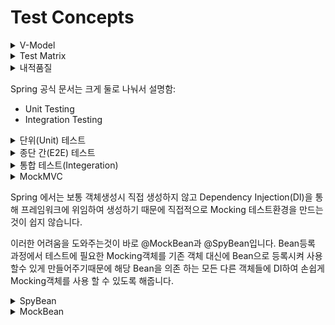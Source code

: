# Test Concepts

<details><summary>V-Model</summary>

뒤로 돌아갈 수 없는 폭포수 모델은 현실에 부합하지 않지만, 폭포수 모델이 다루는 단계들은 매우 유용하다.

폭포수 모델은 선형하고 순차적인 진행을 강조하는 반면, V-모델은 개발과 테스트가 병행되는 모델.

> V 모델은 각 단계에 대한 테스트를 나누고, 처음부터 어떻게 테스트해야 하는지 결정하려고 노력한다.
>
V 모델은 소프트웨어 개발 및 테스트 접근 방식으로,</br>
전체 소프트웨어 개발 수명 주기 동안 초기 테스트와 검증 활동의 중요성을 강조합니다.

모델은 'V' 문자와 유사한 형태를 가지고 있어 "V 모델"이라 불립니다.</br>
개발 수명 주기의 각 단계는 테스트 또는 검증 단계와 연관되어 V 모양의 구조를 형성합니다.

![](https://upload.wikimedia.org/wikipedia/commons/9/96/V-model.JPG)

"V"의 왼쪽 하강 부분은 개발 단계를 나타내며, 오른쪽 상승 부분은 테스트 단계를 나타냅니다.

1. 요구사항 분석 → 사용자 중심 ⇒ 인수 테스트
2. 시스템 설계 → 시스템 사양 결정 ⇒ 시스템 테스트
3. 아키텍처 설계 → 고수준 설계 ⇒ 통합 테스트
4. 모듈 설계 → 저수준 설계 ⇒ 단위 테스트
5. 구현 → 코딩

V 모델의 핵심 아이디어는 테스트 활동이 해당 개발 활동과 병행하여 수행된다는 것입니다. 이는 개발 프로세스의 초기에 결함을 감지하고 수정함으로써 나중에 문제를 수정하는 데 드는 비용과 노력을 줄일 수 있습니다.

V 모델은 초기 결함 감지 측면에서 이점을 가지고 있지만 모든 프로젝트 유형에 적합하지 않을 수 있습니다. 일부 비평가들은 그것이 엄격하다고 주장하며 변화를 잘 수용하지 못할 수 있다고 말합니다. Scrum 및
Kanban과 같은 애자일 방법론은 특정 개발 환경에서 전통적인 V 모델의 대안으로 인기를 얻고 있습니다.
</details>

<details><summary>Test Matrix</summary>

> 테스트 매트릭스(Test Matrix)는 소프트웨어 테스트에서 다양한 테스트 케이스를 개요화하고 실행해야 하는 문서입니다.
>
이는 테스트 시나리오를 체계적으로 조직하고 관리하며 여러 가지 테스트 조건의 조합을 고려하는 데 사용됩니다. 매트릭스는 일반적으로 테스트 케이스 또는 테스트 시나리오를 나타내는 차원과 테스트 조건 또는 매개변수를
나타내는 다른 차원을 가지고 있습니다.

테스트 매트릭스의 주요 구성 요소는 다음과 같습니다.

1. **테스트 케이스/시나리오:**
    - 이 열에는 실행해야 하는 다양한 테스트 케이스 또는 시나리오가 나열됩니다. 테스트 케이스는 테스터가 소프트웨어가 예상대로 동작하는지 확인하기 위해 수행하는 특정 조건 또는 작업입니다.

2. **테스트 조건/매개변수:**
    - 이 행은 소프트웨어의 동작에 영향을 미칠 수 있는 다양한 조건이나 매개변수를 나타냅니다. 이러한 조건에는 다양한 입력 값, 구성, 환경 또는 기타 요소가 포함될 수 있습니다.

3. **교차 셀:**
    - 테스트 케이스 및 테스트 조건의 교차점에 있는 셀은 특정 조건 하에서 해당 테스트 케이스가 실행되었는지를 나타냅니다. 각 셀에는 테스트의 상태(예: 통과, 실패, 미실행), 추가 참고 사항 또는 상세한
      테스트 스크립트에 대한 링크와 같은 정보가 포함될 수 있습니다.

테스트 매트릭스는 다양한 테스트 케이스 및 조건의 조합을 체계적으로 다루어 포괄적인 테스트 커버리지를 보장합니다. 주로 다음과 같은 목적으로 사용됩니다.

- **회귀 테스트:** 새로운 변경 사항이나 기능이 기존 기능에 부정적인 영향을 미치지 않는지 확인합니다.
- **통합 테스트:** 컴포넌트나 모듈이 예상대로 함께 작동하는지 확인합니다.
- **호환성 테스트:** 소프트웨어가 다양한 구성에서(예: 다른 운영 체제, 브라우저, 기기) 작동하는지 확인합니다.
- **사용자 수용 테스트 (UAT):** 소프트웨어가 사용자 요구 사항을 충족하는지 확인합니다.

다음은 테스트 매트릭스의 간단한 예시입니다.

```
| 테스트 케이스    | 테스트 조건 1    | 테스트 조건 2    | 테스트 조건 3    |
|-------------------|------------------|------------------|------------------|
| 시나리오 1        | 통과             | 실패             | 미실행           |
| 시나리오 2        | 통과             | 통과             | 통과             |
| 시나리오 3        | 미실행           | 통과             | 실패             |
```

이 예시에서 "테스트 조건 1", "테스트 조건 2", "테스트 조건 3"은 서로 다른 조건 집합을 나타내며, "시나리오 1", "시나리오 2", "시나리오 3"은 서로 다른 테스트 케이스 또는 시나리오를
나타냅니다. 교차점의 셀은 각 특정 조건에서의 각 테스트 케이스의 상태를 나타냅니다.

</details>

<details><summary>내적품질</summary>
우리가 일반적으로 말하는 품질은 외적 품질. 눈에 보이지 않는 내적 품질은 당장에 큰 성과를 내지 않기 때문에 놓칠 때가 많다. 클린 코드 등이 회자되는 까닭도, 거기에 어떤 비즈니스 가치가 있어서가 아니라
“엉망인채로 가면 큰일난다”라는 걸 본능적으로 알기 때문. 맛만 좋으면 되지 주방이 깨끗할 필요가 있냐고 항변하는 식당, 어떻게든 수술만 하면 되지 손을 씻을 필요가 있냐고 항변하는 의사 등을 옹호할 사람은 아무도
없다.

품질이 내적 품질과 외적 품질로 나눠진다는 점에서도, 그리고 테스트 영역이 굉장히 넓다는 점에서도 우리는 절반만 감당할 수 있다. 하지만, 내적 품질이 우수하면 외적 품질을 끌어올리거나 대응하기 좋아진다.
산업혁명이나 정보혁명이 폭발적인 이유는 “도구를 개선하는 도구”의 존재가 장기적으로 “생산성”을 높였기 때문.

내적 품질을 높이는 것은 소프트웨어 개발 프로세스에서 중요한 목표 중 하나입니다. 여기에는 테스트 코드 작성과 같은 다양한 활동이 포함됩니다. 내적 품질 향상의 몇 가지 이유는 다음과 같습니다:

1. **버그와 결함의 감소:**
    - 테스트 코드를 작성하고 실행함으로써 코드의 버그와 결함을 미리 감지할 수 있습니다. 강력한 테스트 코드는 예상치 못한 동작을 미리 확인하여 실제 코드의 버그를 줄여줍니다.

2. **유지보수 용이성:**
    - 내적으로 품질 높은 코드는 유지보수가 쉽습니다. 테스트 코드를 작성하면 새로운 기능을 추가하거나 변경할 때 기존 기능이 영향을 받는지 여부를 빠르게 확인할 수 있습니다.

3. **코드 가독성 및 이해도 향상:**
    - 테스트 코드는 주석이나 문서화와 유사한 역할을 하며, 코드를 이해하고 다른 개발자들이 협업하기 쉽도록 돕습니다. 가독성이 높은 코드는 버그를 예방하고 유지보수를 효율적으로 수행하는 데 도움이 됩니다.

4. **리팩터링 지원:**
    - 내적 품질이 높은 코드는 리팩터링(코드의 구조를 변경하여 유지보수와 확장을 쉽게 하는 작업)에 용이합니다. 테스트 코드가 있는 경우, 리팩터링 후에도 코드가 여전히 기대한 대로 작동하는지 확인할 수
      있습니다.

5. **신뢰성 향상:**
    - 테스트 코드를 작성하면 소프트웨어의 신뢰성이 향상됩니다. 코드 변경이나 업데이트가 예상치 못한 부작용을 초래하지 않도록 보장할 수 있습니다.

6. **빠른 개발 주기:**
    - 테스트 코드를 작성하면 버그를 빠르게 감지하고 수정할 수 있습니다. 이는 개발 주기를 단축하고 릴리스 주기를 빠르게 만들어 개발 및 테스트의 효율성을 향상시킵니다.

7. **자동화된 테스트 실행:**
    - 테스트 코드를 작성하면 자동화된 테스트를 구현할 수 있습니다. 이는 반복적이고 빈번한 테스트를 효율적으로 수행하고 인간의 실수를 줄일 수 있습니다.

8. **품질 관리의 용이성:**
    - 테스트 코드를 통해 품질 관리를 쉽게 할 수 있습니다. 코드의 품질 및 안정성을 평가하고 추적할 수 있으며, 품질 향상을 위한 명확한 기준을 제공합니다.

내적 품질을 높이는 것은 소프트웨어의 전반적인 품질과 안정성을 향상시키며, 팀의 생산성과 유지보수 효율성을 향상시킵니다. 이는 최종적으로 사용자 경험과 고객 만족도에도 긍정적인 영향을 미칩니다.

---
https://wiki.c2.com/?InternalAndExternalQuality
http://www.exampler.com/old-blog/2003/08/21.1.html
https://developertesting.rocks/

</details>


Spring 공식 문서는 크게 둘로 나눠서 설명함:

- Unit Testing
- Integration Testing

<details><summary>단위(Unit) 테스트</summary>

함수 하나하나와 같이 코드의 작은 부분을 테스트 하는 것

단위 테스트의 관점에서 질문을 던져보자:

- 믿고 쓸 수 있는 부품인가?
- 믿을 수 있는 부품이 있다면 어떻게 하면 되는가?

[SUT](http://xunitpatterns.com/SUT.html)

참고

- [The Practical Test Pyramid](https://martinfowler.com/articles/practical-test-pyramid.html)
- [“Mocking 때문에 테스트 코드를 작성하기 어렵나요” 영상](https://youtu.be/RoQtNLl-Wko)
- [“프론트엔드도 테스트해야 하나요?” 영상](https://youtu.be/-kUmsKRmOnA)

</details>
<details><summary>종단 간(E2E) 테스트</summary>

사용자와 어플리케이션의 상호작용이 잘 이뤄지는지 테스트하는 것

## Spring Test (Integration Test)

> [Testing](https://docs.spring.io/spring-framework/docs/current/reference/html/testing.html)
>

> [Testing improvements in Spring Boot 1.4](https://spring.io/blog/2016/04/15/testing-improvements-in-spring-boot-1-4)
>

> [Testing the Web Layer](https://spring.io/guides/gs/testing-web/)
>

[Spring 공식 문서는 크게 둘로 나눠서 설명함](https://docs.spring.io/spring-integration/docs/current/reference/html/testing.html):

- Unit Testing
- Integration Testing

Spring은 코드에 구조적으로 개입하는 게 적어서, 단위 테스트를 쉽게 작성할 수 있다.

Spring의 힘을 빌려서 테스트하는 건 IoC 컨테이너를 적극적으로 활용하고 싶거나, Spring Web MVC로 구현된 부분을 테스트하고 싶을 때, 즉 Spring에서 통합 테스트라고 부르는 경우다.

</details>
<details><summary>통합 테스트(Integeration)</summary>

# Spring Test (Integration Test)

> [Testing](https://docs.spring.io/spring-framework/docs/current/reference/html/testing.html)
>

> [Testing improvements in Spring Boot 1.4](https://spring.io/blog/2016/04/15/testing-improvements-in-spring-boot-1-4)
>

> [Testing the Web Layer](https://spring.io/guides/gs/testing-web/)
>
>

Spring은 코드에 구조적으로 개입하는 게 적어서, 단위 테스트를 쉽게 작성할 수 있다.

Spring의 힘을 빌려서 테스트하는 건 IoC 컨테이너를 적극적으로 활용하고 싶거나, Spring Web MVC로 구현된 부분을 테스트하고 싶을 때, 즉 Spring에서 통합 테스트라고 부르는 경우다.

단위 테스트로는 RequestMapping, Data Binding, Type Conversion, Validation, 등등을 커버할 수 없습니다.

따라서 코드 커버리지를 높이기 위해서는 통합테스트를 실시해야합니다.

장점

- 모든 빈을 컨테이너에 올리고 테스트 하기 때문에 운영환경과 유사한 환경에서 테스트를 할 수 있습니다.
- 통합테스트 이름 그대로, 전체적인 테스트를 진행할 수 있어, 코드 커버리지가 높아집니다.

단점

- 모든 빈을 컨테이너에 올리고 테스트 하기 때문에 시간이 오래걸립니다.
- 전체적인 테스트를 한번에 진행하기 때문에, 특정 계층 또는 특정 빈에서 발생하는 오류의 디버깅이 어렵습니다.

```java

// 이 애노테이션은 랜덤 포트를 사용하여 테스트용 웹 환경을 설정합니다. 이것은 애플리케이션을 실제 웹 서버로 띄우고 테스트를 수행하게 합니다.
@SpringBootTest(webEnvironment = WebEnvironment.RANDOM_PORT)
class PostFeatureTest {
    // 테스트 중인 애플리케이션의 랜덤 포트 값을 가져와서 port 변수에 주입합니다.
    @Value("${local.server.port}")
    private int port;

    // TestRestTemplate은 테스트 환경에서 RESTful 웹 서비스를 테스트하기 위한 스프링의 편리한 도구입니다. 이를 사용하여 HTTP 요청을 보내고 응답을 받을 수 있습니다.
    @Autowired
    private TestRestTemplate restTemplate;

    // 실제 테스트 메소드입니다
    @Test
    public void post() {
        String url = "http://localhost:" + port + "/posts";

        PostDto postDto = new PostDto("ID", "새 글", "제곧내");

        restTemplate.postForLocation(url, postDto); // POST 요청을 보냅니다

        String body = restTemplate.getForObject(url, String.class);

        assertThat(body).contains("새 글");
        assertThat(body).contains("제곧내");

        String id = findLastId(body);

        restTemplate.delete(url + "/" + id);

        body = this.restTemplate.getForObject(url, String.class);

        assertThat(body).doesNotContain("새 글");
    }

    // 정규 표현식을 사용하여 주어진 목록에서 마지막으로 추가된 포스트의 ID를 추출하는 메소드입니다. 
    // 이 메소드는 정규 표현식을 활용하여 JSON 형태의 목록에서 "id" 필드의 값을 추출합니다.
    private String findLastId(String body) {
        Pattern pattern = Pattern.compile("\"id\":\"([^\"]+)\"");
        Matcher matcher = pattern.matcher(body);

        String id = "";
        while (matcher.find()) {
            id = matcher.group(1);
        }
        return id;
    }
}

```

</details>

<details><summary>MockMVC</summary>

`MockMvc`는 스프링 프레임워크에서 제공하는 테스트용 클래스로, 컨트롤러 테스트를 위해 가상의 HTTP 요청을 생성하고, 컨트롤러의 응답을 검증하는 데 사용됩니다. 이는 실제 웹 서버를 띄우지 않고도 스프링
MVC 컨트롤러를 테스트할 수 있도록 도와줍니다.

일반적으로 스프링 부트 애플리케이션의 통합 테스트에서 `MockMvc`를 사용하여 다음과 같은 작업을 수행할 수 있습니다:

1. **HTTP 요청 생성**: `MockMvcRequestBuilders` 클래스를 사용하여 GET, POST, PUT, DELETE 등 다양한 HTTP 요청을 생성할 수 있습니다.

2. **HTTP 응답 검증**: `ResultMatcher`를 사용하여 HTTP 응답의 상태 코드, 헤더, 본문 등을 검증할 수 있습니다.

3. **모델 및 뷰 검증**: 모델 객체와 뷰에 대한 검증을 수행할 수 있습니다.

4. **세션 및 쿠키 검증**: HTTP 세션 및 쿠키와 관련된 검증을 수행할 수 있습니다.

아래는 `MockMvc` 사용 예제입니다:

```java
// 이 두 애노테이션은 스프링 부트 애플리케이션의 통합 테스트를 위한 환경을 설정하고, MockMvc를 자동으로 구성합니다.
@SpringBootTest
@AutoConfigureMockMvc
class PostControllerTest {
    // MockMvc 인스턴스를 주입받아서 사용할 수 있도록 하는 멤버 변수입니다. 이를 통해 컨트롤러를 테스트할 수 있습니다.
    @Autowired
    private MockMvc mockMvc;

    // PostRepository 인스턴스를 주입받아서 사용할 수 있도록 하는 멤버 변수입니다. 이는 데이터베이스와 상호작용하여 테스트에서 사용됩니다.
    @Autowired
    private PostRepository postRepository;

    @Test
    public void list() throws Exception {
        this.mockMvc.perform(get("/posts"))
                .andExpect(status().isOk())
                .andExpect(content().string(
                        containsString("테스트입니다")
                ));
    }

    @Test
    public void create() throws Exception {
        String json = """
                {
                	"title": "새 글",
                	"content": "제곧내"
                }
                """;

        int oldSize = postRepository.findAll().size();

        this.mockMvc.perform(
                        post("/posts")
                                .contentType(MediaType.APPLICATION_JSON)
                                .content(json)
                )
                .andExpect(status().isCreated());

        int newSize = postRepository.findAll().size();

        assertThat(newSize).isEqualTo(oldSize + 1);
    }
}
```

인코딩 문제를 해결하기 위해 application.properties 파일에 관련 설정 추가.

```properties
server.servlet.encoding.charset=UTF-8
server.servlet.encoding.force=true
```

</details>

Spring 에서는 보통 객체생성시 직접 생성하지 않고 Dependency Injection(DI)을 통해 프레임워크에 위임하여 생성하기 때문에 직접적으로 Mocking 테스트환경을 만드는것이 쉽지 않습니다.

이러한 어려움을 도와주는것이 바로 @MockBean과 @SpyBean입니다. Bean등록 과정에서 테스트에 필요한 Mocking객체를 기존 객체 대신에 Bean으로 등록시켜 사용할수 있게 만들어주기때문에 해당
Bean을 의존 하는 모든 다른 객체들에 DI하여 손쉽게 Mocking객체를 사용 할 수 있도록 해줍니다.

<details><summary>SpyBean</summary>

### SpyBean

> [SpyBean](https://docs.spring.io/spring-boot/docs/current/api/org/springframework/boot/test/mock/mockito/SpyBean.html)
>

> [TestDouble](https://martinfowler.com/bliki/TestDouble.html)
>

@SpyBean은 스프링 프레임워크의 테스트 환경에서 사용되는 애노테이션 중 하나입니다.

이 애노테이션은 목 객체(Mock)가 아니라 실제 빈 객체의 일부를 유지하면서 일부 동작을 변경하거나 특정 메소드를 감시(spy)하고자 할 때 사용됩니다.

주로 목 객체(Mock)와 유사하게 사용되지만, 실제 객체의 일부를 유지하면서 목 객체의 일부 동작을 대신하는 목적으로 활용됩니다.

@SpyBean을 사용할 때는 @SpringBootTest와 같이 테스트 환경을 설정하는 애노테이션과 함께 사용됩니다.

> “Spies are stubs that also **record** some information based on **how they were called**.”
> 어떻게 호출되었는지 기록을 남겨준다.
>

Post 개수를 세는 게 아니라, 그냥 PostRepository의 save를 호출했는지만 확인해 보자.

```java

@Autowired
private MockMvc mockMvc

@SpyBean
private PostREpository postRepository

@Test
public void create()throws Exception{
        String json="""
				{
					"title": "새 글",
					"content": "제곧내"
				}
				""";

        this.mockMvc.perform(
        post("/posts")
        .contentType(MediaType.APPLICATION_JSON)
        .content(json)
        )
        .andExpect(status().isCreated());

        // postRepository spyBean에서 Post객체를 .save()했는지 검증
        verify(postRepository).save(any(Post.class));
        }
```

전달한 값이 제대로 들어갔는지 확인할 수도 있다.

```java
@Test
public void create()throws Exception{
        String json="""
				{
					"title": "새 글",
					"content": "제곧내"
				}
				""";

        this.mockMvc.perform(
        post("/posts")
        .contentType(MediaType.APPLICATION_JSON)
        .content(json)
        )
        .andExpect(status().isCreated());

        verify(postRepository).save(argThat(post->{
        return post.title().equals("새 글");
        }));
        }
```

getter를 피하기 위해 Reflection을 쓸 수도 있다. (Overengineering?!)

```java
@Test
public void create()throws Exception{
        String json="""
				{
					"title": "새 글",
					"content": "제곧내"
				}
				""";

        this.mockMvc.perform(
        post("/posts")
        .contentType(MediaType.APPLICATION_JSON)
        .content(json)
        )
        .andExpect(status().isCreated());

        verify(postRepository).save(argThat(post->{
        return getFieldValue(post,"title").equals("새 글");
        }));
        }

private Object getFieldValue(Object object,String fieldName){
        try{
        Field field=object.getClass().getDeclaredField(fieldName);
        field.setAccessible(true);
        return field.get(object);
        }catch(NoSuchFieldException|IllegalAccessException e){
        throw new RuntimeException(e);
        }
        }
```

</details>
<details><summary>MockBean</summary>
Spring-test에서 제공되는 어노테이션

Mock은 껍데기만 있는 객체를 얘기합니다.
인터페이스의 추상메소드가 메소드 바디는 없고 파라미터 타입과 리턴타입만 선언된 것처럼, Mock Bean은 기존에 사용되던 Bean의 껍데기만 가져오고 내부의 구현 부분은 모두 사용자에게 위임한 형태입니다.

Spring 에서는 보통 객체생성시 직접 생성하지 않고 Dependency Injection(DI)을 통해 프레임워크에 위임하여 생성하기 때문에 직접적으로 Mocking 테스트환경을 만드는것이 쉽지 않습니다.

```java
//@MockBean을 통해서 MockBean을 주입
@MockBean
private PostRepository postRepository;
//given()을 통해서 실행시 동작 지정
        given(postRepository.findAll()) //postRepository.findAll() 호출 시 
        .willReturn(List<Post>);
```

> @MockBean은 given에서 선언한 코드 외에는 전부 사용할 수 없습니다
>

> 반면에 @SpyBean은 given에서 선언한 코드 외에는 전부 실제 객체의 것을 사용합니다.
>

philwebb은 repository에서는 spy보다는 mock을 써야한다고 합니다.

무슨 말이냐 하면, repository를 @SpyBean을 통해 테스트 하려면 해당 테스트 범위가 너무 커지고 통합테스트와 다름 없는 테스트가 될 수 있다는 것입니다.
repository만 테스트 한다면 repository만 테스트를 하고, 그 외에 repository를 호출하는 메소드들을 테스트할때는 repository의 메소드들 중 사용하는 부분만 Mock으로 구현하는 것이 좀
더 올바른 방식이라고 얘기합니다.

만약 위와 같은 케이스가 발생하신다면 테스트 단위가 너무 큰건 아닌지 다시 한번 생각해보셔도 좋을것 같습니다.

### 동작방식

우선 테스트코드가 수행될때는 TestExecutionListener에 의해 이벤트를 감지하고 처리할수 있도록 되어있습니다.
org.springframework.test.context.TestExecutionListener

@MockBean을 처리할때는 위 TestExecutionListener를 구현한 MockitoTestExecutionListener를 통해 처리되고 있습니다.

```java
public class MockitoTestExecutionListener extends AbstractTestExecutionListener {

    @Override
    public void prepareTestInstance(TestContext testContext) throws Exception {
        initMocks(testContext);
        injectFields(testContext);
    }
}
```

prepareTestInstance 테스트 준비단계에서 injectFields메서드를 통해 @MockBean 필드를 찾아 Mocking Bean등록을 위한 구성을 수행하는것을 내부로직을 통해 확인 하실 수 있습니다.

@MockBean, @SpyBean가 포함된 테스트클래스를 수행 할 때 마다 Spring Context reload가 수행됩니다.

Spring context를 reload하는 과정은 짧게는 1초 길게는 1분까지도 걸리는 경우도 있습니다. 100개의 테스트 클래스를 수행하면서 10번의 reload가 일어난다고 가정한다면 테스트코드 수행이
10분이나 delay 되는 현상이 발생 될 수 있습니다.

> The Spring test framework will cache an ApplicationContext whenever possible between test runs.
> In order to be cached, the context must have an exactly equivalent configuration.
> Whenever you use @MockBean, you are by definition changing the context configuration.
>
> -Phil Webb (https://github.com/spring-projects/spring-boot/issues/10015#issuecomment-322634989)
>

위 comment에서 확인하실수 있다시피 이는 의도된 방향이며, 그도 그럴것이 BeanFactory에서 해당 Bean만 Mocking객체로 교체하면 되는것이 아니라 해당 Bean을 의존하고 있는 모든 Bean들을
모두 교체해서 주입해주어야 하기 때문에 이미 등록된 Context상에서 처리하기에는 쉽지 않은 작업입니다.

내부로직을 조금더 들어가서 살펴보면 Mocking Bean 등록과정 중 applicationContext를 새롭게 동작시키면서 refresh 하는 로직이 포함되어있는것을 확인 할 수 있습니다.

잦은 MockBean 사용은 테스트 성능에 영향을 끼칠수 있고 이는 대규모시스템일수록 영향이 커질수 밖에 없습니다. 이러한 점을 해결하기 위해 Lazy-mock-bean을 시도해봤습니다.

이 시도의 주요 포인트는 위에서 Bean을 의존하는 모든 객체들을 찾아 교체하는작업이 쉽지 않아 reload를 수행한다고 언급했지만 사실 특정 테스트에서 사용되는 Bean은 한정적이기 때문에 꼭 모든 의존 객체들에
영향을 끼쳐야 하는것이 아니라 테스트에 사용되는 Bean에만 제한적으로 Mocking Bean을 사용하도록 교체되면 된다는 점 입니다.

> 출처 - https://taes-k.github.io/2022/02/02/spring-mockbean/
</details>